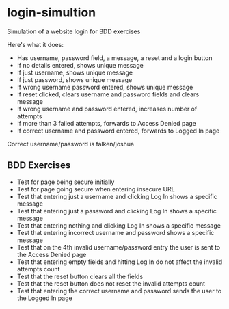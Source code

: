 # login-simultion
Simulation of a website login for BDD exercises

Here's what it does:
- Has username, password field, a message, a reset and a login button
- If no details entered, shows unique message
- If just username, shows unique message
- If just password, shows unique message
- If wrong username password entered, shows unique message
- If reset clicked, clears username and password fields and clears message
- If wrong username and password entered, increases number of attempts
- If more than 3 failed attempts, forwards to Access Denied page
- If correct username and password entered, forwards to Logged In page

Correct username/password is falken/joshua

## BDD Exercises

- Test for page being secure initially
- Test for page going secure when entering insecure URL
- Test that entering just a username and clicking Log In shows a specific message
- Test that entering just a password and clicking Log In shows a specific message
- Test that entering nothing and clicking Log In shows a specific message
- Test that entering incorrect username and password shows a specific message
- Test that on the 4th invalid username/password entry the user is sent to the Access Denied page
- Test that entering empty fields and hitting Log In do not affect the invalid attempts count
- Test that the reset button clears all the fields
- Test that the reset button does not reset the invalid attempts count
- Test that entering the correct username and password sends the user to the Logged In page